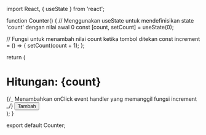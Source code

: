 import React, { useState } from 'react';

function Counter() {
// Menggunakan useState untuk mendefinisikan state 'count' dengan nilai awal 0
const [count, setCount] = useState(0);

// Fungsi untuk menambah nilai count ketika tombol ditekan
const increment = () => {
setCount(count + 1);
};

return (

<div>
<h1>Hitungan: {count}</h1>
{/_ Menambahkan onClick event handler yang memanggil fungsi increment _/}
<button onClick={increment}>Tambah</button>
</div>
);
}

export default Counter;
